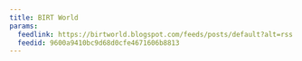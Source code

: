 ```yaml
---
title: BIRT World
params:
  feedlink: https://birtworld.blogspot.com/feeds/posts/default?alt=rss
  feedid: 9600a9410bc9d68d0cfe4671606b8813
---
```

